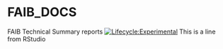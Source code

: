 # FAIB_DOCS
FAIB Technical Summary reports
[![Lifecycle:Experimental](https://img.shields.io/badge/Lifecycle-Experimental-339999)](<Redirect-URL>)
This is a line from RStudio
